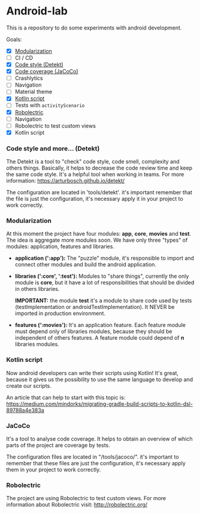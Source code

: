 # Android-lab

This is a repository to do some experiments with android development. 

Goals:
- [x] [Modularization](#modularization)
- [ ] CI / CD
- [x] [Code style (Detekt)](#code-style-and-more-detekt)
- [x] [Code coverage (JaCoCo)](#jacoco)
- [ ] Crashlytics 
- [ ] Navigation
- [ ] Material theme
- [x] [Kotlin script](#kotlin-script)
- [ ] Tests with `activityScenario`
- [x] [Robolectric](#robolectric)
- [ ] Navigation
- [ ] Robolectric to test custom views
- [x] Kotlin script

### Code style and more... (Detekt)

The Detekt is a tool to "check" code style, code smell, complexity and others things. Basically, it helps to decrease the code review time and keep the same code style. It's a helpful tool when working in teams. For more information: https://arturbosch.github.io/detekt/

The configuration are located in 'tools/detekt'. it's important remember that the file is just the configuration, it's necessary apply it in your project to work correctly.

### Modularization

At this moment the project have four modules: **app**, **core**, **movies** and **test**. The idea is aggregate more modules soon. We have only three "types" of modules: application, features and libraries.

- **application (':app'):**
 The "puzzle" module, it's responsible to import and connect other modules and build the android application.
 
- **libraries (':core', ':test'):**
  Modules to "share things", currently the only module is **core**, but it have a lot of responsibilities that should be divided in others libraries.  
  
  **IMPORTANT:** the module **test** it's a module to share code used by tests (testImplementation or androidTestImplementation). It NEVER be imported in production environment. 
 
- **features (':movies'):** 
  It's an application feature. Each feature module must depend only of libraries modules, because they should be independent of others features. A feature module could depend of **n** libraries modules.
  
  
### Kotlin script

Now android developers can write their scripts using Kotlin! It's great, because it gives us the possibility to use the same language to develop and create our scripts.   

An article that can help to start with this topic is: https://medium.com/mindorks/migrating-gradle-build-scripts-to-kotlin-dsl-89788a4e383a 

### JaCoCo

It's a tool to analyse code coverage. It helps to obtain an overview of which parts of the project are coverage by tests. 

The configuration files are located in "/tools/jacoco/". it's important to remember that these files are just the configuration, it's necessary apply them in your project to work correctly.

### Robolectric

The project are using Robolectric to test custom views. For more information about Robolectric visit: http://robolectric.org/
